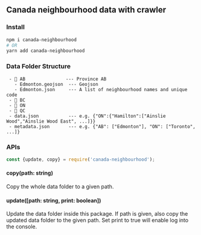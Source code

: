 ## Canada neighbourhood data with crawler

### Install
```sh
npm i canada-neighbourhood
# OR
yarn add canada-neighbourhood
```

### Data Folder Structure
```text
 - 📁 AB               --- Province AB
   - Edmonton.geojson  --- Geojson
   - Edmonton.json     --- A list of neighbourhood names and unique code
 - 📁 BC
 - 📁 ON
 - 📁 QC
 - data.json           --- e.g. {"ON":{"Hamilton":["Ainslie Wood","Ainslie Wood East", ...]}}
 - metadata.json       --- e.g. {"AB": ["Edmonton"], "ON": ["Toronto", ...]}
```


### APIs
```js
const {update, copy} = require('canada-neighbourhood');
```

#### copy(path: string)
Copy the whole data folder to a given path.

#### update([path: string, print: boolean])
Update the data folder inside this package. If path is given, also copy the updated data folder
to the given path. Set print to true will enable log into the console.
